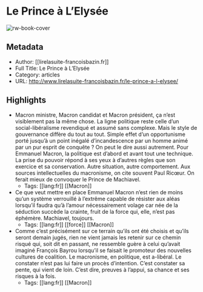 # Le Prince à L’Elysée

![rw-book-cover](https://readwise-assets.s3.amazonaws.com/static/images/article0.00998d930354.png)

## Metadata
- Author: [[lirelasuite-francoisbazin.fr]]
- Full Title: Le Prince à L’Elysée
- Category: articles
- URL: http://www.lirelasuite-francoisbazin.fr/le-prince-a-l-elysee/

## Highlights
- Macron ministre, Macron candidat et Macron président, ça n’est visiblement pas la même chose. La ligne politique reste celle d’un social-libéralisme revendiqué et assumé sans complexe. Mais le style de gouvernance diffère du tout au tout. Simple effet d’un opportunisme porté jusqu’à un point inégalé d’incandescence par un homme animé par un pur esprit de conquête ? On peut le dire aussi autrement. Pour Emmanuel Macron, la politique est d’abord et avant tout une technique. La prise du pouvoir répond à ses yeux à d’autres règles que son exercice et sa conservation. Autre situation, autre comportement. Aux sources intellectuelles du macronisme, on cite souvent Paul Ricœur. On ferait mieux de convoquer le Prince de Machiavel.
    - Tags: [[lang:fr]] [[Macron]] 
- Ce que veut mettre en place Emmanuel Macron n’est rien de moins qu’un système verrouillé à l’extrême capable de résister aux aléas lorsqu’il faudra qu’à l’amour nécessairement volage car née de la séduction succède la crainte, fruit de la force qui, elle, n’est pas éphémère. Machiavel, toujours.
    - Tags: [[lang:fr]] [[force]] [[Macron]] 
- Comme c’est précisément sur ce terrain qu’ils ont été choisis et qu’ils seront demain jugés, rien ne vient jamais les retenir sur ce chemin risqué qui, soit dit en passant, ne ressemble guère à celui qu’avait imaginé François Bayrou lorsqu’il se faisait le promoteur des nouvelles cultures de coalition. Le macronisme, en politique, est a-libéral. Le constater n’est pas lui faire un procès d’intention. C’est constater sa pente, qui vient de loin. C’est dire, preuves à l’appui, sa chance et ses risques à la fois.
    - Tags: [[lang:fr]] [[Macron]] 
